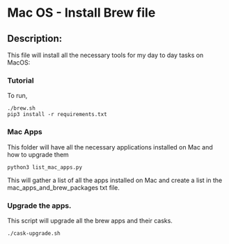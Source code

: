 
# Mac OS - Install Brew file


## Description:
This file will install all the necessary tools for my day to day tasks on MacOS:



### Tutorial

To run,

```
./brew.sh
pip3 install -r requirements.txt
```


### Mac Apps

This folder will have all the necessary applications installed on Mac and how to upgrade them

```
python3 list_mac_apps.py
```

This will gather a list of all the apps installed on Mac and create a list in the mac_apps_and_brew_packages txt file.

### Upgrade the apps.

This script will upgrade all the brew apps and their casks.

```
./cask-upgrade.sh
```
